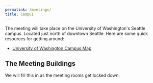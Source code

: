 ```yaml
---
permalink: /meetings/
title: Campus
---
```


The meeting will take place on the University of Washington's Seattle campus. Located just north of downtown Seattle. Here are some quick resources for getting around:

* [University of Washington Campus Map](https://www.washington.edu/maps/)

## The Meeting Buildings

We will fill this in as the meeting rooms get locked down.
